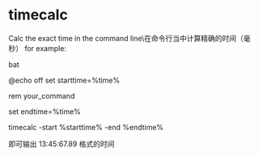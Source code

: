 # timecalc
Calc the exact time in the command line\在命令行当中计算精确的时间（毫秒）
for example:

bat 

@echo off
set starttime=%time%

rem your_command

set endtime=%time%

timecalc -start %starttime% -end %endtime%

即可输出 13:45:67.89 格式的时间
